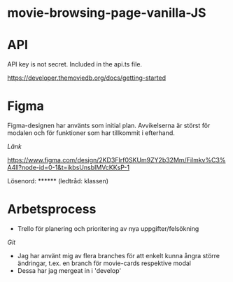 # movie-browsing-page-vanilla-JS

# API
API key is not secret. Included in the api.ts file.

https://developer.themoviedb.org/docs/getting-started

# Figma
Figma-designen har använts som initial plan. Avvikelserna är störst för modalen och för funktioner som har tillkommit i efterhand.


_Länk_

https://www.figma.com/design/2KD3FIrf0SKUm9ZY2b32Mm/Filmkv%C3%A4ll?node-id=0-1&t=ikbsUnsbIMVcKKsP-1

Lösenord: ****** (ledtråd: klassen)


# Arbetsprocess

* Trello för planering och prioritering av nya uppgifter/felsökning

_Git_ 
* Jag har använt mig av flera branches för att enkelt kunna ångra större ändringar, t.ex. en branch för movie-cards respektive modal
* Dessa har jag mergeat in i 'develop'
